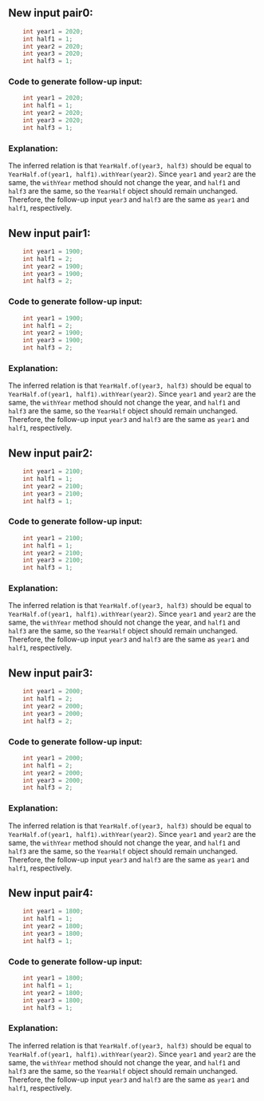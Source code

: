 ## New input pair0:
```java
    int year1 = 2020;
    int half1 = 1;
    int year2 = 2020;
    int year3 = 2020;
    int half3 = 1;
```
### Code to generate follow-up input:
```java
    int year1 = 2020;
    int half1 = 1;
    int year2 = 2020;
    int year3 = 2020;
    int half3 = 1;
```
### Explanation:
The inferred relation is that `YearHalf.of(year3, half3)` should be equal to `YearHalf.of(year1, half1).withYear(year2)`. Since `year1` and `year2` are the same, the `withYear` method should not change the year, and `half1` and `half3` are the same, so the `YearHalf` object should remain unchanged. Therefore, the follow-up input `year3` and `half3` are the same as `year1` and `half1`, respectively.

## New input pair1:
```java
    int year1 = 1900;
    int half1 = 2;
    int year2 = 1900;
    int year3 = 1900;
    int half3 = 2;
```
### Code to generate follow-up input:
```java
    int year1 = 1900;
    int half1 = 2;
    int year2 = 1900;
    int year3 = 1900;
    int half3 = 2;
```
### Explanation:
The inferred relation is that `YearHalf.of(year3, half3)` should be equal to `YearHalf.of(year1, half1).withYear(year2)`. Since `year1` and `year2` are the same, the `withYear` method should not change the year, and `half1` and `half3` are the same, so the `YearHalf` object should remain unchanged. Therefore, the follow-up input `year3` and `half3` are the same as `year1` and `half1`, respectively.

## New input pair2:
```java
    int year1 = 2100;
    int half1 = 1;
    int year2 = 2100;
    int year3 = 2100;
    int half3 = 1;
```
### Code to generate follow-up input:
```java
    int year1 = 2100;
    int half1 = 1;
    int year2 = 2100;
    int year3 = 2100;
    int half3 = 1;
```
### Explanation:
The inferred relation is that `YearHalf.of(year3, half3)` should be equal to `YearHalf.of(year1, half1).withYear(year2)`. Since `year1` and `year2` are the same, the `withYear` method should not change the year, and `half1` and `half3` are the same, so the `YearHalf` object should remain unchanged. Therefore, the follow-up input `year3` and `half3` are the same as `year1` and `half1`, respectively.

## New input pair3:
```java
    int year1 = 2000;
    int half1 = 2;
    int year2 = 2000;
    int year3 = 2000;
    int half3 = 2;
```
### Code to generate follow-up input:
```java
    int year1 = 2000;
    int half1 = 2;
    int year2 = 2000;
    int year3 = 2000;
    int half3 = 2;
```
### Explanation:
The inferred relation is that `YearHalf.of(year3, half3)` should be equal to `YearHalf.of(year1, half1).withYear(year2)`. Since `year1` and `year2` are the same, the `withYear` method should not change the year, and `half1` and `half3` are the same, so the `YearHalf` object should remain unchanged. Therefore, the follow-up input `year3` and `half3` are the same as `year1` and `half1`, respectively.

## New input pair4:
```java
    int year1 = 1800;
    int half1 = 1;
    int year2 = 1800;
    int year3 = 1800;
    int half3 = 1;
```
### Code to generate follow-up input:
```java
    int year1 = 1800;
    int half1 = 1;
    int year2 = 1800;
    int year3 = 1800;
    int half3 = 1;
```
### Explanation:
The inferred relation is that `YearHalf.of(year3, half3)` should be equal to `YearHalf.of(year1, half1).withYear(year2)`. Since `year1` and `year2` are the same, the `withYear` method should not change the year, and `half1` and `half3` are the same, so the `YearHalf` object should remain unchanged. Therefore, the follow-up input `year3` and `half3` are the same as `year1` and `half1`, respectively.
